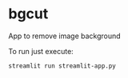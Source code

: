 # bgcut
App to remove image background

To run just execute:

<pre><code>streamlit run streamlit-app.py<code><pre>